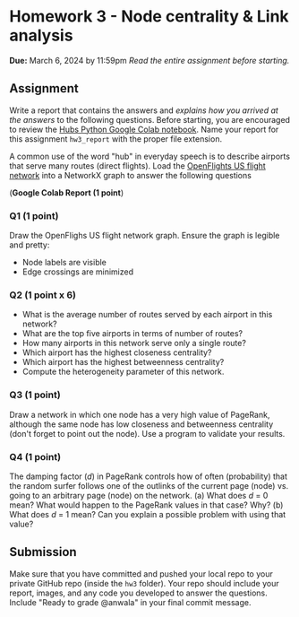 # Homework 3 - Node centrality & Link analysis
**Due:** March 6, 2024 by 11:59pm
 *Read the entire assignment before starting.*

## Assignment

Write a report that contains the answers and *explains how you arrived at the answers* to the following questions. Before starting, you are encouraged to review the [Hubs Python Google Colab notebook](https://github.com/anwala/teaching-network-science/blob/main/spring-2023/week-4/data_340_02_s23_chp_03_hubs.ipynb). Name your report for this assignment `hw3_report` with the proper file extension.

A common use of the word "hub" in everyday speech is to describe airports that serve many routes (direct flights). Load the [OpenFlights US flight network](https://github.com/CambridgeUniversityPress/FirstCourseNetworkScience/raw/master/datasets/openflights/openflights_usa.graphml.gz) into a NetworkX graph to answer the following questions

(**Google Colab Report (1 point**)

### Q1 (1 point)

Draw the OpenFlighs US flight network graph. Ensure the graph is legible and pretty:
* Node labels are visible
* Edge crossings are minimized

### Q2 (1 point x 6)

* What is the average number of routes served by each airport in this network?
* What are the top five airports in terms of number of routes?
* How many airports in this network serve only a single route?
* Which airport has the highest closeness centrality?
* Which airport has the highest betweenness centrality?
* Compute the heterogeneity parameter of this network.

### Q3 (1 point)

Draw a network in which one node has a very high value of PageRank, although the same node has low closeness and betweenness centrality (don't forget to point out the node). Use a program to validate your results.

### Q4 (1 point)

The damping factor (*d*) in PageRank controls how of often (probability) that the random surfer follows one of the outlinks of the current page (node) vs. going to an arbitrary page (node) on the network.
(a) What does *d* = 0 mean? What would happen to the PageRank values in that case? Why?
(b) What does *d* = 1 mean? Can you explain a possible problem with using that value?

## Submission

Make sure that you have committed and pushed your local repo to your private GitHub repo (inside the `hw3` folder).  Your repo should include your report, images, and any code you developed to answer the questions.  Include "Ready to grade @anwala" in your final commit message. 
